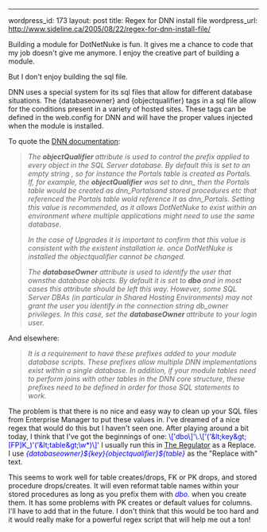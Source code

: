 --- 
wordpress_id: 173
layout: post
title: Regex for DNN install file
wordpress_url: http://www.sideline.ca/2005/08/22/regex-for-dnn-install-file/

<p>Building a module for DotNetNuke is fun. It gives me a chance to code that my job doesn't give me anymore. I enjoy the creative part of building a module. </p>
<p>But I don't enjoy building the sql file. </p>
<p>DNN uses a special system for its sql files that allow for different database situations. The {databaseowner} and {objectqualifier} tags in a sql file allow for the conditions present in a variety of hosted sites. These tags can be defined in the web.config for DNN and will have the proper values injected when the module is installed. </p>
<p>To quote the <a href="http://www.dotnetnuke.com/Portals/25/Documents/DotNetNuke%20Installation%20Guide.doc">DNN documentation</a>: </p>
<blockquote>
<p><i>The <b>objectQualifier </b>attribute is used to control the prefix applied to every object in the SQL Server database. By default this is set to an empty string , so for instance the Portals table is created as Portals. If, for example, the <b>objectQualifier</b> was set to dnn_ then the Portals table would be created as dnn_Portalsand stored procedures etc that referenced the Portals table wold reference it as dnn_Portals. Setting this value is recommended, as it allows DotNetNuke to exist within an environment where multiple applications might need to use the same database. </i></p><i>
<p>In the case of Upgrades it is important to confirm that this value is consistent with the existent installation ie. once DotNetNuke is installed the objectqualifier cannot be changed.</p>
<p>The <b>databaseOwner</b> attribute is used to identify the user that ownsthe database objects. By default it is set to <b>dbo </b>and in most cases this attribute should be left this way. However, some SQL Server DBAs (in particular in Shared Hosting Environments) may not grant the user you identify in the connection string db_owner privileges. In this case, set the <b>databaseOwner </b>attribute to your login user.</p></i></blockquote>And elsewhere: 
<blockquote><i>It is a requirement to have these prefixes added to your module database scripts. These prefixes allow multiple DNN implementations exist within a single database. In addition, if your module tables need to perform joins with other tables in the DNN core structure, these prefixes need to be defined in order for those SQL statements to work.</i></blockquote>
<p>The problem is that there is no nice and easy way to clean up your SQL files from Enterprise Manager to put these values in. I've dreamed of a nice regex that would do this but I haven't seen one. After playing around a bit today, I think that I've got the beginnings of one: <font color="#0000ff">\['dbo\]'\.\['('&amp;lt;key&amp;gt;[FP]K_)'('&amp;lt;table&amp;gt;\w*)\]'</font> I usually run this in <a href="http://regex.osherove.com/">The Regulator</a> as a Replace. I use <font color="#0000ff"><i>{databaseowner}${key}{objectqualifier}${table}</i></font> as the "Replace with" text. </p>
<p>This seems to work well for table creates/drops, FK or PK drops, and stored procedure drops/creates. It will even reformat table names within your stored procedures as long as you prefix them with <font color="#0000ff"><i>dbo.</i></font> when you create them. It has some problems with PK creates or default values for columns. I'll have to add that in the future. I don't think that this would be too hard and it would really make for a powerful regex script that will help me out a ton!</p>
